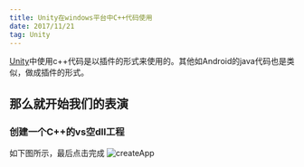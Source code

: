 ```yaml
---
title: Unity在windows平台中C++代码使用
date: 2017/11/21
tag: Unity
---
```

[Unity](https://unity3d.com/)中使用c++代码是以插件的形式来使用的。其他如Android的java代码也是类似，做成插件的形式。

## 那么就开始我们的表演

### 创建一个C++的vs空dll工程
如下图所示，最后点击完成
![createApp](/images/unity-use-c++-plugin-in-windows/createApp.png)

